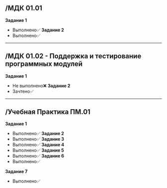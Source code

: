## /МДК 01.01
**Задание 1**
- Выполнено✅
**Задание 2**
- Выполнено✅
---
## /МДК 01.02 - Поддержка и тестирование программных модулей
**Задание 1**
- Не выполнено❌
**Задание 2**
- Зачтено✅
---
## /Учебная Практика ПМ.01
**Задание 1**
- Выполнено✅
**Задание 2**
- Выполнено✅
**Задание 3**
- Выполнено✅
**Задание 4**
- Выполнено✅
**Задание 5**
- Выполнено✅
**Задание 6**
- Выполнено✅

**Задание 7**
- Выполнено✅